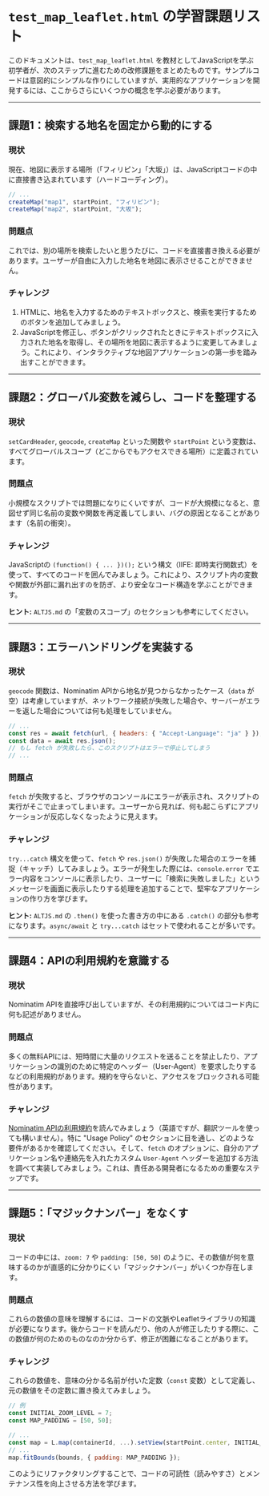# `test_map_leaflet.html` の学習課題リスト

このドキュメントは、`test_map_leaflet.html` を教材としてJavaScriptを学ぶ初学者が、次のステップに進むための改修課題をまとめたものです。サンプルコードは意図的にシンプルな作りにしていますが、実用的なアプリケーションを開発するには、ここからさらにいくつかの概念を学ぶ必要があります。

---

## 課題1：検索する地名を固定から動的にする

### 現状

現在、地図に表示する場所（「フィリピン」「大坂」）は、JavaScriptコードの中に直接書き込まれています（ハードコーディング）。

```javascript
// ...
createMap("map1", startPoint, "フィリピン");
createMap("map2", startPoint, "大坂");
```

### 問題点

これでは、別の場所を検索したいと思うたびに、コードを直接書き換える必要があります。ユーザーが自由に入力した地名を地図に表示させることができません。

### チャレンジ

1.  HTMLに、地名を入力するためのテキストボックスと、検索を実行するためのボタンを追加してみましょう。
2.  JavaScriptを修正し、ボタンがクリックされたときにテキストボックスに入力された地名を取得し、その場所を地図に表示するように変更してみましょう。これにより、インタラクティブな地図アプリケーションの第一歩を踏み出すことができます。

---

## 課題2：グローバル変数を減らし、コードを整理する

### 現状

`setCardHeader`, `geocode`, `createMap` といった関数や `startPoint` という変数は、すべてグローバルスコープ（どこからでもアクセスできる場所）に定義されています。

### 問題点

小規模なスクリプトでは問題になりにくいですが、コードが大規模になると、意図せず同じ名前の変数や関数を再定義してしまい、バグの原因となることがあります（名前の衝突）。

### チャレンジ

JavaScriptの `(function() { ... })();` という構文（IIFE: 即時実行関数式）を使って、すべてのコードを囲んでみましょう。これにより、スクリプト内の変数や関数が外部に漏れ出すのを防ぎ、より安全なコード構造を学ぶことができます。

**ヒント:** `ALTJS.md` の「変数のスコープ」のセクションも参考にしてください。

---

## 課題3：エラーハンドリングを実装する

### 現状

`geocode` 関数は、Nominatim APIから地名が見つからなかったケース（`data` が空）は考慮していますが、ネットワーク接続が失敗した場合や、サーバーがエラーを返した場合については何も処理をしていません。

```javascript
// ...
const res = await fetch(url, { headers: { "Accept-Language": "ja" } });
const data = await res.json();
// もし fetch が失敗したら、このスクリプトはエラーで停止してしまう
// ...
```

### 問題点

`fetch` が失敗すると、ブラウザのコンソールにエラーが表示され、スクリプトの実行がそこで止まってしまいます。ユーザーから見れば、何も起こらずにアプリケーションが反応しなくなったように見えます。

### チャレンジ

`try...catch` 構文を使って、`fetch` や `res.json()` が失敗した場合のエラーを捕捉（キャッチ）してみましょう。エラーが発生した際には、`console.error` でエラー内容をコンソールに表示したり、ユーザーに「検索に失敗しました」というメッセージを画面に表示したりする処理を追加することで、堅牢なアプリケーションの作り方を学びます。

**ヒント:** `ALTJS.md` の `.then()` を使った書き方の中にある `.catch()` の部分も参考になります。`async/await` と `try...catch` はセットで使われることが多いです。

---

## 課題4：APIの利用規約を意識する

### 現状

Nominatim APIを直接呼び出していますが、その利用規約についてはコード内に何も記述がありません。

### 問題点

多くの無料APIには、短時間に大量のリクエストを送ることを禁止したり、アプリケーションの識別のために特定のヘッダー（User-Agent）を要求したりするなどの利用規約があります。規約を守らないと、アクセスをブロックされる可能性があります。

### チャレンジ

[Nominatim APIの利用規約](https://operations.osmfoundation.org/policies/nominatim/)を読んでみましょう（英語ですが、翻訳ツールを使っても構いません）。特に "Usage Policy" のセクションに目を通し、どのような要件があるかを確認してください。そして、`fetch` のオプションに、自分のアプリケーション名や連絡先を入れたカスタム `User-Agent` ヘッダーを追加する方法を調べて実装してみましょう。これは、責任ある開発者になるための重要なステップです。

---

## 課題5：「マジックナンバー」をなくす

### 現状

コードの中には、`zoom: 7` や `padding: [50, 50]` のように、その数値が何を意味するのかが直感的に分かりにくい「マジックナンバー」がいくつか存在します。

### 問題点

これらの数値の意味を理解するには、コードの文脈やLeafletライブラリの知識が必要になります。後からコードを読んだり、他の人が修正したりする際に、この数値が何のためのものなのか分からず、修正が困難になることがあります。

### チャレンジ

これらの数値を、意味の分かる名前が付いた定数（`const` 変数）として定義し、元の数値をその定数に置き換えてみましょう。

```javascript
// 例
const INITIAL_ZOOM_LEVEL = 7;
const MAP_PADDING = [50, 50];

// ...
const map = L.map(containerId, ...).setView(startPoint.center, INITIAL_ZOOM_LEVEL);
// ...
map.fitBounds(bounds, { padding: MAP_PADDING });
```

このようにリファクタリングすることで、コードの可読性（読みやすさ）とメンテナンス性を向上させる方法を学びます。
